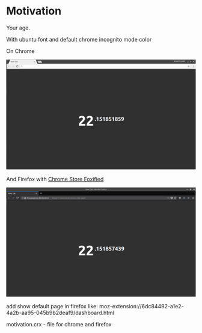 Motivation
========
Your age.

With ubuntu font and default chrome incognito mode color

On Chrome

![](chrome_motivation_lysak.png)

And Firefox with [Chrome Store Foxified](https://addons.mozilla.org/uk/firefox/addon/chrome-store-foxified "Chrome Store Foxified ")

![](firefox_motivation_lysak.png)


add show default page in firefox like: moz-extension://6dc84492-a1e2-4a2b-aa95-045b9b2deaf9/dashboard.html

motivation.crx - file for chrome and firefox
